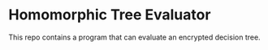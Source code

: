 # Homomorphic Tree Evaluator
This repo contains a program that can evaluate an encrypted decision tree.

